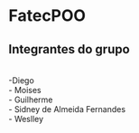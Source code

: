 # FatecPOO

## Integrantes do grupo
</br>
 -Diego</br>
- Moises</br>
- Guilherme</br>
- Sidney de Almeida Fernandes</br>
- Weslley
